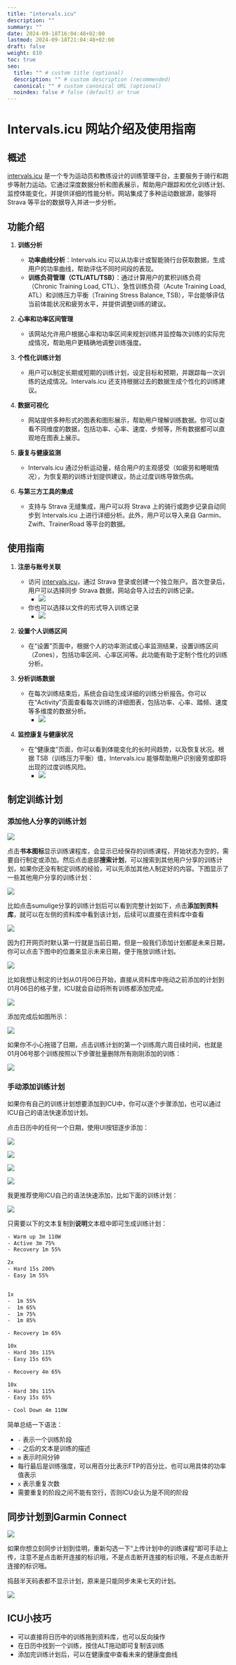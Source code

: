 ```yaml
---
title: "intervals.icu"
description: ""
summary: ""
date: 2024-09-18T16:04:48+02:00
lastmod: 2024-09-18T21:04:48+02:00
draft: false
weight: 810
toc: true
seo:
  title: "" # custom title (optional)
  description: "" # custom description (recommended)
  canonical: "" # custom canonical URL (optional)
  noindex: false # false (default) or true
---
```


# Intervals.icu 网站介绍及使用指南

## 概述

[intervals.icu](https://intervals.icu) 是一个专为运动员和教练设计的训练管理平台，主要服务于骑行和跑步等耐力运动。它通过深度数据分析和图表展示，帮助用户跟踪和优化训练计划、监控体能变化，并提供详细的性能分析。网站集成了多种运动数据源，能够将 Strava 等平台的数据导入并进一步分析。

## 功能介绍

1. **训练分析**
   - **功率曲线分析**：Intervals.icu 可以从功率计或智能骑行台获取数据，生成用户的功率曲线，帮助评估不同时间段的表现。
   - **训练负荷管理（CTL/ATL/TSB）**：通过计算用户的累积训练负荷（Chronic Training Load, CTL）、急性训练负荷（Acute Training Load, ATL）和训练压力平衡（Training Stress Balance, TSB），平台能够评估当前体能状况和疲劳水平，并提供调整训练的建议。

2. **心率和功率区间管理**
   - 该网站允许用户根据心率和功率区间来规划训练并监控每次训练的实际完成情况，帮助用户更精确地调整训练强度。

3. **个性化训练计划**
   - 用户可以制定长期或短期的训练计划，设定目标和预期，并跟踪每一次训练的达成情况。Intervals.icu 还支持根据过去的数据生成个性化的训练建议。

4. **数据可视化**
   - 网站提供多种形式的图表和图形展示，帮助用户理解训练数据。你可以查看不同维度的数据，包括功率、心率、速度、步频等，所有数据都可以直观地在图表上展示。

5. **康复与健康监测**
   - Intervals.icu 通过分析运动量，结合用户的主观感受（如疲劳和睡眠情况），为恢复期的训练计划提供建议，防止过度训练导致伤病。

6. **与第三方工具的集成**
   - 支持与 Strava 无缝集成，用户可以将 Strava 上的骑行或跑步记录自动同步到 Intervals.icu 上进行详细分析。此外，用户可以导入来自 Garmin、Zwift、TrainerRoad 等平台的数据。

## 使用指南

1. **注册与账号关联**
   - 访问 [intervals.icu](https://intervals.icu)，通过 Strava 登录或创建一个独立账户。首次登录后，用户可以选择同步 Strava 数据，网站会导入过去的训练记录。
     - ![](https://picbed-1311007548.cos.ap-shanghai.myqcloud.com/markdown_picbed/img//2024/09/18/d37ec75fa675abbaf457a8cc30371778.png)
    - 你也可以选择以文件的形式导入训练记录
      - ![](https://picbed-1311007548.cos.ap-shanghai.myqcloud.com/markdown_picbed/img//2024/09/18/effa3a688b48b14972f1fac063bc0f63.png)

2. **设置个人训练区间**
   - 在“设置”页面中，根据个人的功率测试或心率监测结果，设置训练区间（Zones），包括功率区间、心率区间等。此功能有助于定制个性化的训练分析。

3. **分析训练数据**
   - 在每次训练结束后，系统会自动生成详细的训练分析报告。你可以在“Activity”页面查看每次训练的详细图表，包括功率、心率、踏频、速度等多维度的数据分析。
     - ![](https://picbed-1311007548.cos.ap-shanghai.myqcloud.com/markdown_picbed/img//2024/09/18/0729258437eadd403178f9fd8fac23a6.png)

4. **监控康复与健康状况**
   - 在“健康度”页面，你可以看到体能变化的长时间趋势，以及恢复状况。根据 TSB（训练压力平衡）值，Intervals.icu 能够帮助用户识别疲劳或即将出现的过度训练风险。
     - ![](https://picbed-1311007548.cos.ap-shanghai.myqcloud.com/markdown_picbed/img//2024/09/18/87fa668c3b1e7964ecfd637e604eb383.png)

## 制定训练计划

### 添加他人分享的训练计划

![](https://picbed-1311007548.cos.ap-shanghai.myqcloud.com/markdown_picbed/img//2024/12/24/9d9b28fd9447a1c3b9e200926b0d8ded.png)

点击**书本图标**显示训练课程库，会显示已经保存的训练课程，开始状态为空的，需要自行制定或添加。然后点击底部**搜索计划**，可以搜索到其他用户分享的训练计划，如果你还没有制定训练的经验，可以先添加其他人制定好的内容。下图显示了一些其他用户分享的训练计划：

![](https://picbed-1311007548.cos.ap-shanghai.myqcloud.com/markdown_picbed/img//2024/12/24/4ef8844654fc6174838b431564ce6e40.png)

比如点击sumulige分享的训练计划后可以看到完整计划如下，点击**添加到资料库**，就可以在左侧的资料库中看到该计划，后续可以直接在资料库中查看

![](https://picbed-1311007548.cos.ap-shanghai.myqcloud.com/markdown_picbed/img//2024/12/24/252291fabfe41a8e7ae044d7309cfb29.png)

因为打开网页时默认第一行就是当前日期，但是一般我们添加计划都是未来日期，你可以点击下图中的位置来显示未来日期，便于拖放训练计划。

![](https://picbed-1311007548.cos.ap-shanghai.myqcloud.com/markdown_picbed/img//2024/12/24/2dce671dda6b858b440b15634a6b297f.png)


比如我想让制定的计划从01月06日开始，直接从资料库中拖动之前添加的计划到01月06日的格子里，ICU就会自动将所有训练都添加完成。

![](https://picbed-1311007548.cos.ap-shanghai.myqcloud.com/markdown_picbed/img//2024/12/24/64a57a7c4055aace95d60150023305bf.png)

添加完成后如图所示：

![](https://picbed-1311007548.cos.ap-shanghai.myqcloud.com/markdown_picbed/img//2024/12/24/a3af9c4fe2b0a9a780b084ed1a8d38eb.png)

如果你不小心拖错了日期，点击训练计划的第一个训练周六周日续时间，也就是01月06号那个训练按照以下步骤批量删除所有刚刚添加的训练：

![](https://picbed-1311007548.cos.ap-shanghai.myqcloud.com/markdown_picbed/img//2024/12/24/96b9fc0a0d4f5f2ba92cf9023165de35.png)


### 手动添加训练计划

如果你有自己的训练计划想要添加到ICU中，你可以逐个步骤添加，也可以通过ICU自己的语法快速添加计划。

点击日历中的任何一个日期，使用UI按钮逐步添加：

![](https://picbed-1311007548.cos.ap-shanghai.myqcloud.com/markdown_picbed/img//2024/12/24/ed1d99e234067a297ed8580b9ad88615.png)

![](https://picbed-1311007548.cos.ap-shanghai.myqcloud.com/markdown_picbed/img//2024/12/24/476200bd0cabaef27a89fe6e68774be3.png)

![](https://picbed-1311007548.cos.ap-shanghai.myqcloud.com/markdown_picbed/img//2024/12/24/005fc2d9ee4719c31c60aa5bd5898a27.png)

![](https://picbed-1311007548.cos.ap-shanghai.myqcloud.com/markdown_picbed/img//2024/12/24/749d854286977516420c66ed5910ea18.png)

我更推荐使用ICU自己的语法快速添加，比如下面的训练计划：

![](https://picbed-1311007548.cos.ap-shanghai.myqcloud.com/markdown_picbed/img//2024/12/24/043dc055da5baea9b01fd6805ee9095e.png)

只需要以下的文本复制到**说明**文本框中即可生成训练计划：

```txt
- Warm up 3m 110W
- Active 3m 75%
- Recovery 1m 55%

2x
- Hard 15s 200%
- Easy 1m 55%


1x
-  1m 55%
-  1m 65%
-  1m 75%
-  1m 85%

- Recovery 1m 65%

10x
- Hard 30s 115%
- Easy 15s 65%

- Recovery 4m 65%

10x
- Hard 30s 115%
- Easy 15s 65%

- Cool Down 4m 110W
```

简单总结一下语法：

- `-` 表示一个训练阶段
- `-` 之后的文本是训练的描述
- `m` 表示时间分钟
- 每行最后是训练强度，可以用百分比表示FTP的百分比，也可以用具体的功率值表示
- `x` 表示重复次数
- 需要重复的阶段之间不能有空行，否则ICU会认为是不同的阶段


## 同步计划到Garmin Connect

![](https://picbed-1311007548.cos.ap-shanghai.myqcloud.com/markdown_picbed/img//2024/12/24/f386896eee8810978e72b4b7b48fefdf.png)

如果你想立刻同步计划到佳明，重新勾选一下“上传计划中的训练课程”即可手动上传，注意不是点击断开连接的标识哦，不是点击断开连接的标识哦，不是点击断开连接的标识哦。

捣鼓半天码表都不显示计划，原来是只能同步未来七天的计划。

![](https://picbed-1311007548.cos.ap-shanghai.myqcloud.com/markdown_picbed/img//2024/12/24/e45e40d7ec4c8153cee09f24999ad85b.png)

## ICU小技巧

- 可以直接将日历中的训练拖到资料库，也可以反向操作
- 在日历中找到一个训练，按住ALT拖动即可复制该训练
- 添加完训练计划后，可以在健康度中查看未来的健康度曲线
